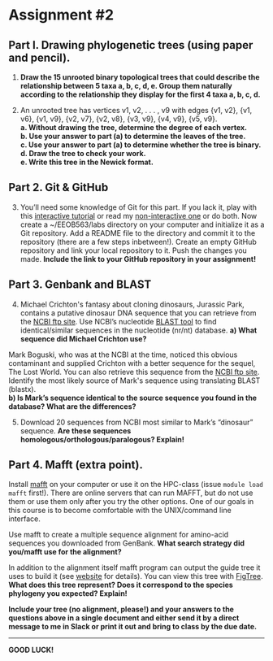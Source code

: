 Assignment #2
===Part I. Drawing phylogenetic trees (using paper and pencil).---1) **Draw the 15 unrooted binary topological trees that could describe the relationship between 5 taxa a, b, c, d, e. Group them naturally according to the relationship they display for the first 4 taxa a, b, c, d.**
2) An unrooted tree has vertices v1, v2, . . . , v9 with edges {v1, v2}, {v1, v6}, {v1, v9}, {v2, v7}, {v2, v8}, {v3, v9}, {v4, v9}, {v5, v9}.  **a. Without drawing the tree, determine the degree of each vertex.  b. Use your answer to part (a) to determine the leaves of the tree.  c. Use your answer to part (a) to determine whether the tree is binary.  d. Draw the tree to check your work.  e. Write this tree in the Newick format.**Part 2. Git & GitHub ---  3) You’ll need some knowledge of Git for this part. If you lack it, play with this [interactive tutorial](https://try.github.io/) or read my [non-interactive one](https://isu-molphyl.github.io/EEOB563-Spring2018/computer_labs/Lab_1/git.pdf) or do both. Now create a ~/EEOB563/labs directory on your computer and initialize it as a Git repository. Add a README file to the directory and commit it to the repository (there are a few steps inbetween!). Create an empty GitHub repository and link your local repository to it. Push the changes you made.
**Include the link to your GitHub repository in your assignment!**Part 3. Genbank and BLAST ---  4) Michael Crichton's fantasy about cloning dinosaurs, Jurassic Park, contains a putative dinosaur DNA sequence that you can retrieve from the [NCBI ftp site](ftp://ftp.ncbi.nih.gov/pub/FieldGuide/jurassic.txt).  Use NCBI’s nucleotide [BLAST tool](http://www.ncbi.nlm.nih.gov/blast/Blast.cgi) to find identical/similar sequences in the nucleotide (nr/nt) database. **a) What sequence did Michael Crichton use?**    Mark Boguski, who was at the NCBI at the time, noticed this obvious contaminant and supplied Crichton with a better sequence for the sequel, The Lost World.  You can also retrieve this sequence from the [NCBI ftp site](ftp://ftp.ncbi.nih.gov/pub/FieldGuide/lostworld.txt). Identify the most likely source of Mark's sequence using translating BLAST (blastx).  **b) Is Mark’s sequence identical to the source sequence you found in the database?  What are the differences?**  5) Download 20 sequences from NCBI most similar to Mark’s “dinosaur” sequence. **Are these sequences homologous/orthologous/paralogous?  Explain!**     Part 4. Mafft (extra point).
---
Install [mafft](https://mafft.cbrc.jp/alignment/software/) on your computer or use it on the HPC-class (issue `module load mafft` first!). There are online servers that can run MAFFT, but do not use them or use them only after you try the other options. One of our goals in this course is to become comfortable with the UNIX/command line interface. Use mafft to create a multiple sequence alignment for amino-acid sequences you downloaded from GenBank. **What search strategy did you/mafft use for the alignment?**In addition to the alignment itself mafft program can output the guide tree it uses to build it (see [website](http://mafft.cbrc.jp/alignment/software/tips0.html) for details).  You can view this tree with [FigTree](http://tree.bio.ed.ac.uk/software/figtree ). **What does this tree represent? Does it correspond to the species phylogeny you expected? Explain!** 

**Include your tree (no alignment, please!) and your answers to the questions above in a single document and either send it by a direct message to me in Slack or print it out and bring to class by the due date.**---
**GOOD LUCK!**